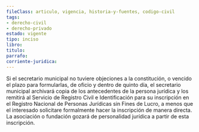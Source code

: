 ```yaml
---
fileClass: articulo, vigencia, historia-y-fuentes, codigo-civil
tags:
- derecho-civil
- derecho-privado
estado: vigente
tipo: inciso
libro:
titulo:
parrafo:
corriente-juridica:
---
```

Si el secretario municipal no tuviere objeciones a la constitución, o vencido el plazo para formularlas, de oficio y dentro de quinto día, el secretario municipal archivará copia de los antecedentes de la persona jurídica y los remitirá al Servicio de Registro Civil e Identificación para su inscripción en el Registro Nacional de Personas Jurídicas sin Fines de Lucro, a menos que el interesado solicitare formalmente hacer la inscripción de manera directa. La asociación o fundación gozará de personalidad jurídica a partir de esta inscripción.